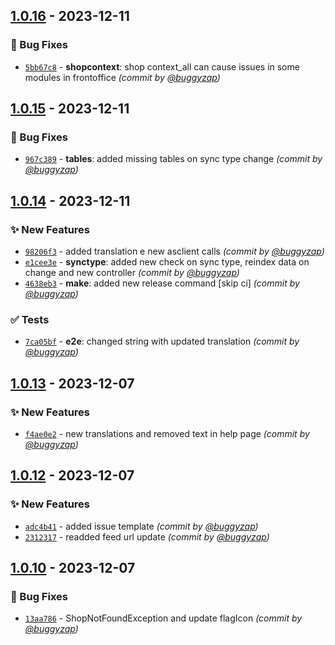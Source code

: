 
## [1.0.16] - 2023-12-11
### :bug: Bug Fixes
- [`5bb67c8`](https://github.com/accelasearch/prestashop-module/commit/5bb67c82431ee884c1c7aa0ddb002db80b1ed0d5) - **shopcontext**: shop context_all can cause issues in some modules in frontoffice *(commit by [@buggyzap](https://github.com/buggyzap))*


## [1.0.15] - 2023-12-11
### :bug: Bug Fixes
- [`967c389`](https://github.com/accelasearch/prestashop-module/commit/967c3897eb2d68d8e4e0a602d2e9dfe3b538f05f) - **tables**: added missing tables on sync type change *(commit by [@buggyzap](https://github.com/buggyzap))*


## [1.0.14] - 2023-12-11
### :sparkles: New Features
- [`98206f3`](https://github.com/accelasearch/prestashop-module/commit/98206f3d76599d7e165c92f560f1aea915210814) - added translation e new asclient calls *(commit by [@buggyzap](https://github.com/buggyzap))*
- [`e1cee3e`](https://github.com/accelasearch/prestashop-module/commit/e1cee3e4f00aaeb034c98e96f3d19acb5560fb83) - **synctype**: added new check on sync type, reindex data on change and new controller *(commit by [@buggyzap](https://github.com/buggyzap))*
- [`4638eb3`](https://github.com/accelasearch/prestashop-module/commit/4638eb3f214958c57d7e293e81e489ce97139b72) - **make**: added new release command [skip ci] *(commit by [@buggyzap](https://github.com/buggyzap))*

### :white_check_mark: Tests
- [`7ca05bf`](https://github.com/accelasearch/prestashop-module/commit/7ca05bf9f22e41bb19b311b1dbc74218bb011fa1) - **e2e**: changed string with updated translation *(commit by [@buggyzap](https://github.com/buggyzap))*


## [1.0.13] - 2023-12-07
### :sparkles: New Features
- [`f4ae0e2`](https://github.com/accelasearch/prestashop-module/commit/f4ae0e2cf729b336d87d85b706e5f6972aee4873) - new translations and removed text in help page *(commit by [@buggyzap](https://github.com/buggyzap))*


## [1.0.12] - 2023-12-07
### :sparkles: New Features
- [`adc4b41`](https://github.com/accelasearch/prestashop-module/commit/adc4b417e470149c347dba9359b146bbd459c9af) - added issue template *(commit by [@buggyzap](https://github.com/buggyzap))*
- [`2312317`](https://github.com/accelasearch/prestashop-module/commit/2312317110740a7a024ec58746cf47fbd1e1cdf2) - readded feed url update *(commit by [@buggyzap](https://github.com/buggyzap))*


## [1.0.10] - 2023-12-07
### :bug: Bug Fixes
- [`13aa786`](https://github.com/accelasearch/prestashop-module/commit/13aa786c5c8119c82cde4ecd2c6b1cac57f59503) - ShopNotFoundException and update flagIcon *(commit by [@buggyzap](https://github.com/buggyzap))*


[1.0.10]: https://github.com/accelasearch/prestashop-module/compare/1.0.9...1.0.10

[1.0.12]: https://github.com/accelasearch/prestashop-module/compare/1.0.11...1.0.12
[1.0.13]: https://github.com/accelasearch/prestashop-module/compare/1.0.12...1.0.13
[1.0.14]: https://github.com/accelasearch/prestashop-module/compare/1.0.13...1.0.14
[1.0.15]: https://github.com/accelasearch/prestashop-module/compare/1.0.14...1.0.15
[1.0.16]: https://github.com/accelasearch/prestashop-module/compare/1.0.15...1.0.16